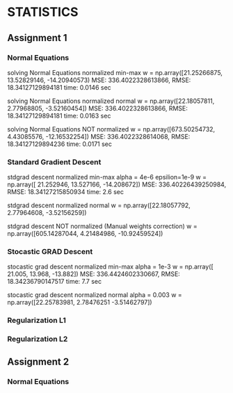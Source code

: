 # STATISTICS

## Assignment 1
### Normal Equations
solving Normal Equations normalized min-max
w = np.array([21.25266875, 13.52829146, -14.20940573)
MSE: 336.4022328613866,        RMSE: 18.34127129894181    time: 0.0146 sec

solving Normal Equations normalized normal
w = np.array([22.18057811, 2.77968805, -3.52160454])
MSE: 336.4022328613866,        RMSE: 18.34127129894181    time: 0.0163 sec

solving Normal Equations NOT normalized
w = np.array([673.50254732, 4.43085576, -12.16532254])
MSE: 336.4022328614068,        RMSE: 18.34127129894236    time: 0.0171 sec

### Standard Gradient Descent
stdgrad descent normalized min-max
alpha = 4e-6      epsilion=1e-9
w = np.array([ 21.252946, 13.527166, -14.208672])
MSE: 336.40226439250984,      RMSE: 18.34127215850934     time: 2.6 sec

stdgrad descent normalized normal
w = np.array([22.18057792,  2.77964608, -3.52156259])

stdgrad descent NOT normalized (Manual weights correction)
w = np.array([605.14287044, 4.21484986, -10.92459524])

### Stocastic GRAD Descent
stocastic grad descent normalized min-max
alpha = 1e-3
w = np.array([ 21.005, 13.968, -13.882])
MSE: 336.4424602330667,      RMSE: 18.34236790147517     time: 7.7 sec

stocastic grad descent normalized normal
alpha = 0.003
w = np.array([22.25783981, 2.78476251 -3.51462797])

### Regularization L1
### Regularization L2

## Assignment 2
### Normal Equations
